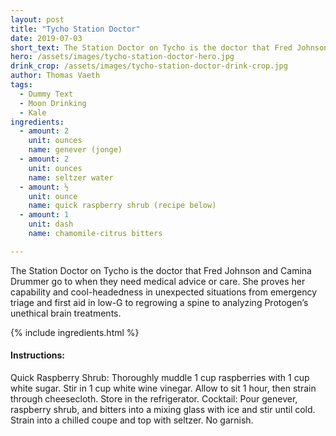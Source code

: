 ```yaml
---
layout: post
title: "Tycho Station Doctor"
date: 2019-07-03
short_text: The Station Doctor on Tycho is the doctor that Fred Johnson and Camina Drummer go to when they need medical advice or care.
hero: /assets/images/tycho-station-doctor-hero.jpg
drink_crop: /assets/images/tycho-station-doctor-drink-crop.jpg
author: Thomas Vaeth
tags: 
  - Dummy Text
  - Moon Drinking
  - Kale
ingredients:
  - amount: 2
    unit: ounces
    name: genever (jonge)
  - amount: 2
    unit: ounces
    name: seltzer water
  - amount: ½
    unit: ounce
    name: quick raspberry shrub (recipe below)
  - amount: 1
    unit: dash
    name: chamomile-citrus bitters

---
```


The Station Doctor on Tycho is the doctor that Fred Johnson and Camina Drummer go to when they need medical advice or care. She proves her capability and cool-headedness in unexpected situations from emergency triage and first aid in low-G to regrowing a spine to analyzing Protogen’s unethical brain treatments. 

{% include ingredients.html %}

#### Instructions:

Quick Raspberry Shrub: Thoroughly muddle 1 cup raspberries with 1 cup white sugar. Stir in 1 cup white wine vinegar. Allow to sit 1 hour, then strain through cheesecloth. Store in the refrigerator.
Cocktail: Pour genever, raspberry shrub, and bitters into a mixing glass with ice and stir until cold. Strain into a chilled coupe and top with seltzer. No garnish.
